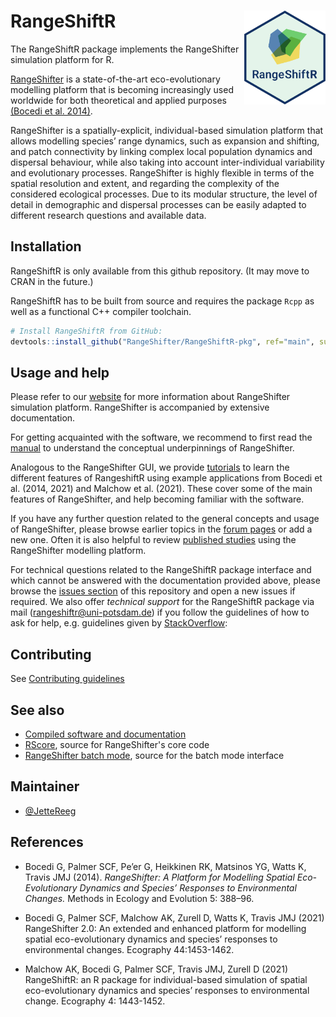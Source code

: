 # RangeShiftR <img src="RangeShiftR/man/figures/RSRlogo.png" align="right" height = 150/>

The RangeShiftR package implements the RangeShifter simulation platform for R.

[RangeShifter](https://rangeshifter.github.io/)
is a state-of-the-art eco-evolutionary modelling platform that is becoming 
increasingly used worldwide for both theoretical and applied purposes
[(Bocedi et al. 2014)](https://besjournals.onlinelibrary.wiley.com/doi/full/10.1111/2041-210X.12162).

RangeShifter is a spatially-explicit, individual-based simulation platform that 
allows modelling species’ range dynamics, such as expansion and shifting, and 
patch connectivity by linking complex local population dynamics and dispersal 
behaviour, while also taking into account inter-individual variability and 
evolutionary processes. RangeShifter is highly flexible in terms of the spatial 
resolution and extent, and regarding the complexity of the considered ecological 
processes. Due to its modular structure, the level of detail in demographic and 
dispersal processes can be easily adapted to different research questions and 
available data.


## Installation

RangeShiftR is only available from this github repository.
(It may move to CRAN in the future.)

RangeShiftR has to be built from source and requires the package `Rcpp` as
well as a functional C++ compiler toolchain.

```r
# Install RangeShiftR from GitHub:
devtools::install_github("RangeShifter/RangeShiftR-pkg", ref="main", subdir="RangeShiftR")
```

## Usage and help

Please refer to our [website](https://rangeshifter.github.io/) for more information about RangeShifter simulation 
platform. RangeShifter is accompanied by extensive documentation. 

For getting acquainted with the software, we recommend to first read the [manual](https://raw.githubusercontent.com/RangeShifter/RangeShifter-software-and-documentation/master/RangeShifter_v2.0_UserManual.pdf) to understand the conceptual underpinnings of RangeShifter.

Analogous to the RangeShifter GUI, we provide [tutorials](https://rangeshifter.github.io/RangeshiftR-tutorials/) to learn the different features of RangeshiftR using example applications from Bocedi et al. (2014, 2021) and Malchow et al. (2021). These cover some of the main features of RangeShifter, and help becoming familiar with the software.

If you have any further question related to the general concepts and usage of RangeShifter, please browse earlier topics in the [forum pages](https://github.com/RangeShifter/RangeshiftR-tutorials/discussions) or add a new one. Often it is also helpful to review [published studies](https://rangeshifter.github.io/site/references/) using the RangeShifter modelling platform.

For technical questions related to the RangeShiftR package interface and which cannot be answered with the documentation provided above, please browse the [issues section](https://github.com/RangeShifter/RangeShiftR-package-dev/issues) of this repository and open a new issues if required. We also offer *technical support* for the RangeShiftR package via mail (rangeshiftr@uni-potsdam.de) if you follow the guidelines of how to ask for help, e.g. guidelines given by [StackOverflow](https://stackoverflow.com/help/how-to-ask):

## Contributing

See [Contributing guidelines](https://github.com/RangeShifter/RangeShiftR-package-dev/blob/main/CONTRIBUTING.md)

## See also

-    [Compiled software and documentation](https://github.com/RangeShifter/RangeShifter-software-and-documentation)
-    [RScore](https://github.com/RangeShifter/RScore), source for RangeShifter's core code
-    [RangeShifter batch mode](https://github.com/RangeShifter/RangeShifter_batch_dev), source for the batch mode interface

## Maintainer

- [@JetteReeg](https://github.com/JetteReeg)

## References

 - Bocedi G, Palmer SCF, Pe’er G, Heikkinen RK, Matsinos YG, Watts K, Travis JMJ (2014). 
 *RangeShifter: A Platform for Modelling Spatial Eco-Evolutionary Dynamics and 
 Species’ Responses to Environmental Changes.* Methods in Ecology and Evolution 5: 388–96. 

 - Bocedi G, Palmer SCF, Malchow AK, Zurell D, Watts K, Travis JMJ (2021) RangeShifter 2.0: An extended and enhanced platform for modelling spatial eco-evolutionary dynamics and species’ responses to environmental changes. Ecography 44:1453-1462.
 
 - Malchow AK, Bocedi G, Palmer SCF, Travis JMJ, Zurell D (2021) RangeShiftR: an R package for individual-based simulation of spatial eco-evolutionary dynamics and species’ responses to environmental change. Ecography 4: 1443-1452.
